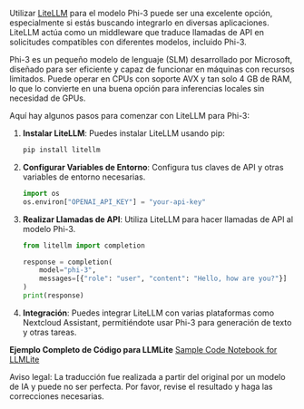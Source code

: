 Utilizar [LiteLLM](https://docs.litellm.ai/) para el modelo Phi-3 puede ser una excelente opción, especialmente si estás buscando integrarlo en diversas aplicaciones. LiteLLM actúa como un middleware que traduce llamadas de API en solicitudes compatibles con diferentes modelos, incluido Phi-3.

Phi-3 es un pequeño modelo de lenguaje (SLM) desarrollado por Microsoft, diseñado para ser eficiente y capaz de funcionar en máquinas con recursos limitados. Puede operar en CPUs con soporte AVX y tan solo 4 GB de RAM, lo que lo convierte en una buena opción para inferencias locales sin necesidad de GPUs.

Aquí hay algunos pasos para comenzar con LiteLLM para Phi-3:

1. **Instalar LiteLLM**: Puedes instalar LiteLLM usando pip:
   ```bash
   pip install litellm
   ```

2. **Configurar Variables de Entorno**: Configura tus claves de API y otras variables de entorno necesarias.
   ```python
   import os
   os.environ["OPENAI_API_KEY"] = "your-api-key"
   ```

3. **Realizar Llamadas de API**: Utiliza LiteLLM para hacer llamadas de API al modelo Phi-3.
   ```python
   from litellm import completion

   response = completion(
       model="phi-3",
       messages=[{"role": "user", "content": "Hello, how are you?"}]
   )
   print(response)
   ```

4. **Integración**: Puedes integrar LiteLLM con varias plataformas como Nextcloud Assistant, permitiéndote usar Phi-3 para generación de texto y otras tareas.

**Ejemplo Completo de Código para LLMLite**
[Sample Code Notebook for LLMLite](https://github.com/Azure/azureml-examples/blob/main/sdk/python/foundation-models/phi-3/litellm.ipynb)

Aviso legal: La traducción fue realizada a partir del original por un modelo de IA y puede no ser perfecta. 
Por favor, revise el resultado y haga las correcciones necesarias.